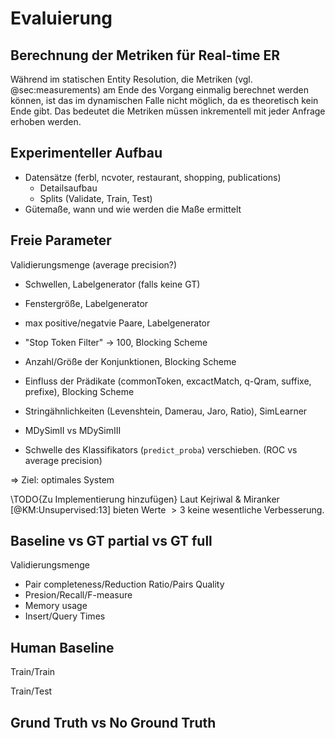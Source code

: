 # Evaluierung

## Berechnung der Metriken für Real-time ER

Während im statischen Entity Resolution, die Metriken (vgl. @sec:measurements)
am Ende des Vorgang einmalig berechnet werden können, ist das im dynamischen
Falle nicht möglich, da es theoretisch kein Ende gibt. Das bedeutet die Metriken
müssen inkrementell mit jeder Anfrage erhoben werden.

## Experimenteller Aufbau

* Datensätze (ferbl, ncvoter, restaurant, shopping, publications)
    * Detailsaufbau
    * Splits (Validate, Train, Test)
* Gütemaße, wann und wie werden die Maße ermittelt

## Freie Parameter

Validierungsmenge (average precision?)

* Schwellen, Labelgenerator (falls keine GT)
* Fenstergröße, Labelgenerator
* max positive/negatvie Paare, Labelgenerator
* "Stop Token Filter" -> 100, Blocking Scheme
* Anzahl/Größe der Konjunktionen, Blocking Scheme
* Einfluss der Prädikate (commonToken, excactMatch, q-Qram, suffixe, prefixe),
  Blocking Scheme
* Stringähnlichkeiten (Levenshtein, Damerau, Jaro, Ratio), SimLearner
* MDySimII vs MDySimIII

* Schwelle des Klassifikators (`predict_proba`) verschieben. (ROC vs average
  precision)

=> Ziel: optimales System

\TODO{Zu Implementierung hinzufügen} Laut Kejriwal & Miranker
[@KM:Unsupervised:13] bieten Werte $>3$ keine wesentliche Verbesserung.

## Baseline vs GT partial vs GT full

Validierungsmenge

* Pair completeness/Reduction Ratio/Pairs Quality
* Presion/Recall/F-measure
* Memory usage
* Insert/Query Times

## Human Baseline

Train/Train

Train/Test

## Grund Truth vs No Ground Truth
